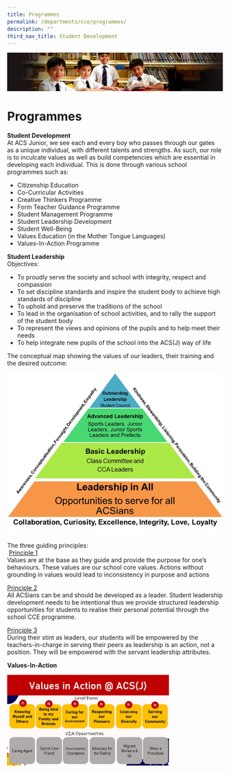 ```yaml
---
title: Programmes
permalink: /departments/cce/programmes/
description: ""
third_nav_title: Student Development
---
```

![](/images/Sub-banner1.jpg)

Programmes
==========

**Student Development**<br>
At ACS Junior, we see each and every boy who passes through our gates as a unique individual, with different talents and strengths. As such, our role is to inculcate values as well as build competencies which are essential in developing each individual. This is done through various school programmes such as:

*   Citizenship Education
*   Co-Curricular Activities
*   Creative Thinkers Programme
*   Form Teacher Guidance Programme
*   Student Management Programme
*   Student Leadership Development
*   Student Well-Being
*   Values Education (in the Mother Tongue Languages)
*   Values-In-Action Programme

**Student Leadership**<br>
Objectives:

*   To proudly serve the society and school with integrity, respect and compassion
*   To set discipline standards and inspire the student body to achieve high standards of discipline
*   To uphold and preserve the traditions of the school
*   To lead in the organisation of school activities, and to rally the support of the student body
*   To represent the views and opinions of the pupils and to help meet their needs
*   To help integrate new pupils of the school into the ACS(J) way of life

The conceptual map showing the values of our leaders, their training and the desired outcome:

![](/images/CCE_Leadership_Model.jpg)

The three guiding principles:<br>
&nbsp;<u>Principle 1</u><br>
Values are at the base as they guide and provide the purpose for one’s behaviours. These values are our school core values. Actions without grounding in values would lead to inconsistency in purpose and actions&nbsp;

<u>Principle 2</u><br>
All ACSians can be and should be developed as a leader. Student leadership development needs to be intentional thus we provide structured leadership opportunities for students to realise their personal potential through the school CCE programme.&nbsp;

<u>Principle 3</u><br>
During their stint as leaders, our students will be empowered by the teachers-in-charge in serving their peers as leadership is an action, not a position. They will be empowered with the servant leadership attributes.

**Values-In-Action**

<img src="/images/ccevia.jpg" style="width:75%" align="left">

<br clear="left">
